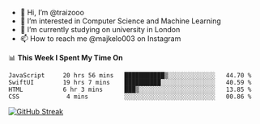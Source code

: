 - 👋 Hi, I’m @traizooo
- 👀 I’m interested in Computer Science and Machine Learning
- 🌱 I’m currently studying on university in London
- 📫 How to reach me @majkelo003 on Instagram
  


📊 <b>This Week I Spent My Time On</b>

<!--START_SECTION:waka-->
```text
JavaScript     20 hrs 56 mins   ███████████▒░░░░░░░░░░░░░   44.70 % 
SwiftUI        19 hrs 7 mins    ██████████░░░░░░░░░░░░░░░   40.59 % 
HTML           6 hr 3 mins      ███▒░░░░░░░░░░░░░░░░░░░░░   13.85 % 
CSS             4 mins          ░░░░░░░░░░░░░░░░░░░░░░░░░   00.86 % 
```
<!--END_SECTION:waka-->


[![GitHub Streak](https://streak-stats.demolab.com/?user=traizooo&theme=dark)](https://git.io/streak-stats)

